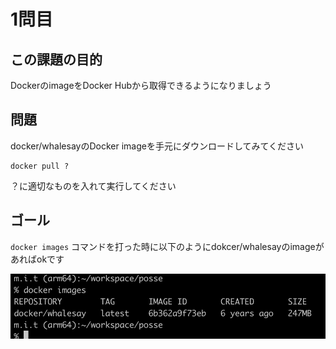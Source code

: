 # 1問目

## この課題の目的

DockerのimageをDocker Hubから取得できるようになりましょう

## 問題

docker/whalesayのDocker imageを手元にダウンロードしてみてください

```
docker pull ? 
```

？に適切なものを入れて実行してください


## ゴール

`docker images` コマンドを打った時に以下のようにdokcer/whalesayのimageがあればokです

![picture 2](../images/83c4abd1429bcbd7296b7a6b1c35c0182b84fd967b803b431f8f92bcbf848fa7.png)  
